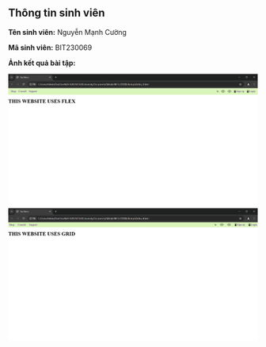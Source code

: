</head>
<body>
    <div class="info">
        <h2>Thông tin sinh viên</h2>
        <p><strong>Tên sinh viên:</strong> Nguyễn Mạnh Cường</p>
        <p><strong>Mã sinh viên:</strong> BIT230069</p>
        <p><strong>Ảnh kết quả bài tập:</strong></p>
    </div>
</body>
</html>

![Anh](result/Flex.png)
![Anh](result/Grid.png)